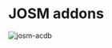 # JOSM addons


![josm-acdb](https://user-images.githubusercontent.com/35865856/142831338-6ccb4d09-9826-4bed-afb8-beb0bd7b6c2d.png)
